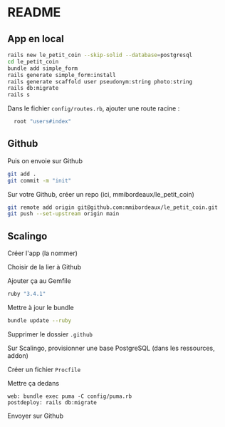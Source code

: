 # README

## App en local 

```bash
rails new le_petit_coin --skip-solid --database=postgresql 
cd le_petit_coin
bundle add simple_form
rails generate simple_form:install
rails generate scaffold user pseudonym:string photo:string
rails db:migrate
rails s
```

Dans le fichier `config/routes.rb`, ajouter une route racine : 

```ruby
  root "users#index"
```

## Github

Puis on envoie sur Github
```bash
git add .
git commit -m "init"
```

Sur votre Github, créer un repo (ici, mmibordeaux/le_petit_coin)
```bash
git remote add origin git@github.com:mmibordeaux/le_petit_coin.git
git push --set-upstream origin main
```

## Scalingo

Créer l'app (la nommer)

Choisir de la lier à Github


Ajouter ça au Gemfile 

```rb
ruby "3.4.1"
```

Mettre à jour le bundle 
```bash
bundle update --ruby
```

Supprimer le dossier `.github`

Sur Scalingo, provisionner une base PostgreSQL (dans les ressources, addon)

Créer un fichier `Procfile`

Mettre ça dedans 
```
web: bundle exec puma -C config/puma.rb
postdeploy: rails db:migrate
```

Envoyer sur Github